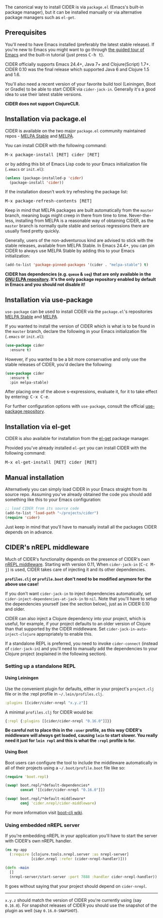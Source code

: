 The canonical way to install CIDER is via `package.el` (Emacs's built-in package
manager), but it can be installed manually or via alternative package managers such
as `el-get`.

## Prerequisites

You'll need to have Emacs installed (preferably the latest stable
release). If you're new to Emacs you might want to go through
[the guided tour of Emacs](https://www.gnu.org/software/emacs/tour/index.html)
and the built-in tutorial (just press <kbd>C-h t</kbd>).

CIDER officially supports Emacs 24.4+, Java 7+ and Clojure(Script) 1.7+.
CIDER 0.10 was the final release which supported Java 6 and Clojure 1.5 and 1.6.

You'll also need a recent version of your favorite build tool (Leiningen, Boot
or Gradle) to be able to start CIDER via `cider-jack-in`. Generally it's a good
idea to use their latest stable versions.

**CIDER does not support ClojureCLR.**

## Installation via package.el

CIDER is available on the two major `package.el` community
maintained repos -
[MELPA Stable](http://stable.melpa.org)
and [MELPA](http://melpa.org).

You can install CIDER with the following command:

<kbd>M-x package-install [RET] cider [RET]</kbd>

or by adding this bit of Emacs Lisp code to your Emacs initialization file
(`.emacs` or `init.el`):

```el
(unless (package-installed-p 'cider)
  (package-install 'cider))
```

If the installation doesn't work try refreshing the package list:

<kbd>M-x package-refresh-contents [RET]</kbd>

Keep in mind that MELPA packages are built automatically from
the `master` branch, meaning bugs might creep in there from time to
time. Never-the-less, installing from MELPA is a reasonable way of
obtaining CIDER, as the `master` branch is normally quite stable
and serious regressions there are usually fixed pretty quickly.

Generally, users of the non-adventurous kind are advised to stick
with the stable releases, available from MELPA Stable.
In Emacs 24.4+, you can pin CIDER to always use MELPA
Stable by adding this to your Emacs initialization:

```el
(add-to-list 'package-pinned-packages '(cider . "melpa-stable") t)
```

**CIDER has dependencies (e.g. `queue` & `seq`) that are only available in the
  [GNU ELPA repository](https://elpa.gnu.org/). It's the only package repository
  enabled by default in Emacs and you should not disable it!**

## Installation via use-package

`use-package` can be used to install CIDER via the `package.el`'s repositories
[MELPA Stable](http://stable.melpa.org) and [MELPA](http://melpa.org).

If you wanted to install the version of CIDER which is what is to be found in
the `master` branch, declare the following in your Emacs initialization file
(`.emacs` or `init.el`):

```el
(use-package cider
  :ensure t)
```

However, if you wanted to be a bit more conservative and only use the stable
releases of CIDER, you'd declare the following:

```el
(use-package cider
  :ensure t
  :pin melpa-stable)
```

After placing one of the above s-expressions, evaluate it, for it to take effect
by entering: <kbd>C-x C-e</kbd>.

For further configuration options with `use-package`, consult the
official [use-package repository](https://github.com/jwiegley/use-package).


## Installation via el-get

CIDER is also available for installation from
the [el-get](https://github.com/dimitri/el-get) package manager.

Provided you've already installed `el-get` you can install CIDER with the
following command:

<kbd>M-x el-get-install [RET] cider [RET]</kbd>

## Manual installation

Alternatively you can simply load CIDER in your Emacs straight from its source
repo. Assuming you've already obtained the code you should add something like
this to your Emacs configuration:

```el
;; load CIDER from its source code
(add-to-list 'load-path "~/projects/cider")
(require 'cider)
```

Just keep in mind that you'll have to manually install all the packages CIDER
depends on in advance.

## CIDER's nREPL middleware

Much of CIDER's functionality depends on the presence of CIDER's
own [nREPL middleware](https://github.com/clojure-emacs/cider-nrepl). Starting
with version 0.11, When `cider-jack-in` (<kbd>C-c M-j</kbd>) is used, CIDER
takes care of injecting it and its other dependencies.

**`profiles.clj` or `profile.boot` don't need to be modified anymore for the above use case!**

If you don't want `cider-jack-in` to inject dependencies automatically, set
`cider-inject-dependencies-at-jack-in` to `nil`. Note that you'll have to setup
the dependencies yourself (see the section below), just as in CIDER 0.10 and older.

CIDER can also inject a Clojure dependency into your project, which is useful,
for example, if your project defaults to an older version of Clojure than that
supported by the CIDER middleware. Set `cider-jack-in-auto-inject-clojure`
appropriately to enable this.

If a standalone REPL is preferred, you need to invoke `cider-connect` (instead
of `cider-jack-in`) and you'll need to manually add the dependencies to your
Clojure project (explained in the following section).

### Setting up a standalone REPL

#### Using Leiningen

Use the convenient plugin for defaults, either in your project's
`project.clj` file or in the :repl profile in `~/.lein/profiles.clj`.

```clojure
:plugins [[cider/cider-nrepl "x.y.z"]]
```

A minimal `profiles.clj` for CIDER would be:

```clojure
{:repl {:plugins [[cider/cider-nrepl "0.16.0"]]}}
```

**Be careful not to place this in the `:user` profile, as this way CIDER's
middleware will always get loaded, causing `lein` to start slower.  You really
need it just for `lein repl` and this is what the `:repl` profile is for.**

#### Using Boot

Boot users can configure the tool to include the middleware automatically in
all of their projects using a `~/.boot/profile.boot` file like so:

```clojure
(require 'boot.repl)

(swap! boot.repl/*default-dependencies*
       concat '[[cider/cider-nrepl "0.16.0"]])

(swap! boot.repl/*default-middleware*
       conj 'cider.nrepl/cider-middleware)
```

For more information visit [boot-clj wiki](https://github.com/boot-clj/boot/wiki/Cider-REPL).

### Using embedded nREPL server

If you're embedding nREPL in your application you'll have to start the
server with CIDER's own nREPL handler.

```clojure
(ns my-app
  (:require [clojure.tools.nrepl.server :as nrepl-server]
            [cider.nrepl :refer (cider-nrepl-handler)]))

(defn -main
  []
  (nrepl-server/start-server :port 7888 :handler cider-nrepl-handler))
```

It goes without saying that your project should depend on `cider-nrepl`.

***

`x.y.z` should match the version of CIDER you're currently using (say `0.16.0`).
For snapshot releases of CIDER you should use the snapshot of the plugin as well
(say `0.16.0-SNAPSHOT`).
